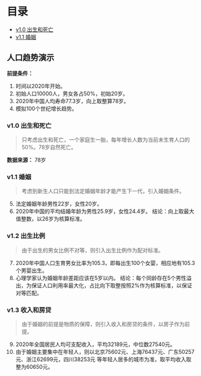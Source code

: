 # 目录
- [v1.0 出生和死亡](#v10-出生和死亡)
- [v1.1 婚姻](#v11-婚姻)

## 人口趋势演示

**前提条件：**

1. 时间以2020年开始。
2. 初始人口10000人，男女各占50%，初始20岁。
3. 2020年中国人均寿命77.3岁，向上取整算78岁。
4. 模拟100个世纪增长趋势。


### v1.0 出生和死亡
> 只考虑出生和死亡，一个家庭生一胎，每年增长人数为当前未生育人口的50%。78岁自然死亡。

**数据来源：**
78岁

### v1.1 婚姻
> 考虑到新生人口只能到法定婚姻年龄才能产生下一代，引入婚姻条件。

5. 法定婚姻年龄男性22岁，女性20岁。
6. 2020年中国的平均结婚年龄为男性25.9岁，女性24.4岁。
结论：向上取最大值整数，以26岁为核算标准。

### v1.2 出生比例
> 由于出生的男女比例不对等，则引入出生比例作为配对标准。

7. 2020年中国人口生育男女比率为105.3，即每出生100个女婴，相应地有105.3个男婴出生。
8. 心理学家认为婚姻年龄差距应该在5岁以内。
结论：每个同龄存在5个男性溢出，为保证人口利用率最大化，占比向下取整按照2%作为核算标准，以保证对等匹配。

### v1.3 收入和房贷
> 由于婚姻的前提是物质的保障，则引入收入和房贷的条件，以房子作为前提。

9. 2020年全国居民人均可支配收入，平均32189元，中位数27540元。
10. 由于婚姻主要集中在年轻人，则以北京75602元、上海76437元、广东50257元、浙江62699元，四川38253元 等年轻人居多的城市为准，取平均收入取整为60650元。